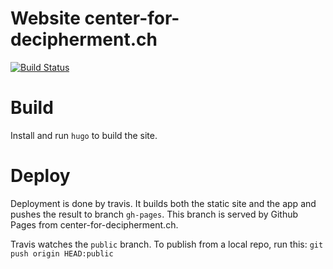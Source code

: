 # Website center-for-decipherment.ch

[![Build Status](https://travis-ci.com/elamicon/zeas-site.svg?branch=master)](https://travis-ci.com/elamicon/zeas-site)

# Build

Install and run `hugo` to build the site.

# Deploy

Deployment is done by travis. It builds both the static site and the app and pushes the result to branch `gh-pages`. This branch is served by Github Pages from center-for-decipherment.ch.

Travis watches the `public` branch. To publish from a local repo, run this: `git push origin HEAD:public`
